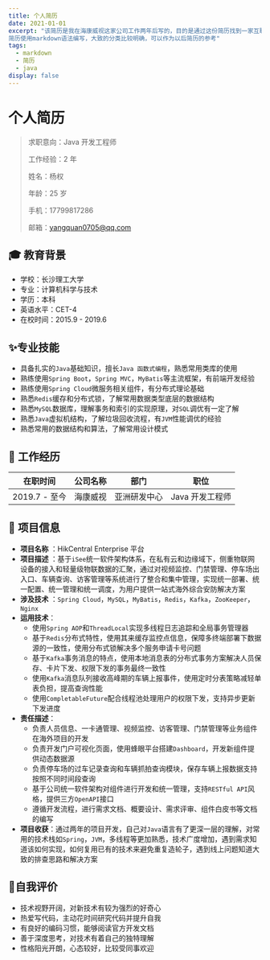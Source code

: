 ```yaml
---
title: 个人简历
date: 2021-01-01
excerpt: "该简历是我在海康威视这家公司工作两年后写的，目的是通过这份简历找到一家互联网行业的工作
简历使用markdown语法编写，大致的分类比较明确，可以作为以后简历的参考"
tags: 
  - markdown
  - 简历
  - java
display: false
---
```


# 个人简历

> 求职意向：Java 开发工程师
>
> 工作经验：2 年
>
> 姓名：杨权
>
> 年龄：25 岁
>
> 手机：17799817286
>
> 邮箱：yangquan0705@qq.com

## :mortar_board: 教育背景

- 学校：长沙理工大学
- 专业：计算机科学与技术
- 学历：本科
- 英语水平：CET-4
- 在校时间：2015.9 - 2019.6

## :sparkles:专业技能

- 具备扎实的`Java`基础知识，擅长`Java 函数式编程`，熟悉常用类库的使用
- 熟练使用`Spring Boot`，`Spring MVC`，`MyBatis`等主流框架，有前端开发经验
- 熟练使用`Spring Cloud`微服务相关组件，有分布式理论基础
- 熟悉`Redis`缓存和分布式锁，了解常用数据类型底层的数据结构
- 熟悉`MySQL`数据库，理解事务和索引的实现原理，对`SQL`调优有一定了解
- 熟悉`Java`虚拟机结构，了解垃圾回收流程，有`JVM`性能调优的经验
- 熟悉常用的数据结构和算法，了解常用设计模式

## :briefcase: 工作经历

| 在职时间    | 公司名称 | 部门                   | 职位            |
| ----------- | -------- | ---------------------- | --------------- |
| 2019.7 - 至今 | 海康威视 | 亚洲研发中心 | Java 开发工程师 |

## :page_facing_up: 项目信息

- **项目名称** ：HikCentral Enterprise 平台
- **项目描述** ：基于`iSee`统一软件架构体系，在私有云和边缘域下，侧重物联网设备的接入和轻量级物联数据的汇聚，通过对视频监控、门禁管理、停车场出入口、车辆查询、访客管理等系统进行了整合和集中管理，实现统一部署、统一配置、统一管理和统一调度，为用户提供一站式海外综合安防解决方案
- **涉及技术** ：`Spring Cloud`，`MySQL`，`MyBatis`，`Redis`，`Kafka`，`ZooKeeper`，`Nginx`
- **运用技术**：
  - 使用`Spring AOP`和`ThreadLocal`实现多线程日志追踪和全局事务管理器
  - 基于`Redis`分布式特性，使用其来缓存监控点信息，保障多终端部署下数据源的一致性，使用分布式锁解决多个服务申请卡号问题
  - 基于`Kafka`事务消息的特点，使用本地消息表的分布式事务方案解决人员保存、卡片下发、权限下发的事务最终一致性
  - 使用`Kafka`消息队列接收高峰期的车辆上报事件，使用定时分表策略减轻单表负担，提高查询性能
  - 使用`CompletableFuture`配合线程池处理用户的权限下发，支持异步更新下发进度
- **责任描述**：
  - 负责人员信息、一卡通管理、视频监控、访客管理、门禁管理等业务组件在海外项目的开发
  - 负责开发门户可视化页面，使用蜂眼平台搭建`Dashboard`，开发新组件提供动态数据源
  - 负责停车场的过车记录查询和车辆抓拍查询模块，保存车辆上报数据支持按照不同时间段查询
  - 基于公司统一软件架构对组件进行开发和统一管理，支持`RESTful API`风格，提供三方`OpenAPI`接口
  - 遵循开发流程，进行需求文档、概要设计、需求评审、组件白皮书等文档的编写
- **项目收获**：通过两年的项目开发，自己对`Java`语言有了更深一层的理解，对常用的技术栈如`Spring`，`JVM`，多线程等更加熟悉，技术广度增加，遇到需求知道该如何实现，如何复用已有的技术来避免重复造轮子，遇到线上问题知道大致的排查思路和解决方案

## :cookie:自我评价

- 技术视野开阔，对新技术有较为强烈的好奇心
- 热爱写代码，主动花时间研究代码并提升自我
- 有良好的编码习惯，能够阅读官方开发文档
- 善于深度思考，对技术有着自己的独特理解
- 性格阳光开朗，心态较好，比较受同事欢迎

